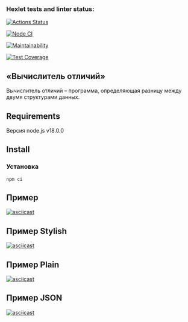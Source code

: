 ### Hexlet tests and linter status:
[![Actions Status](https://github.com/applepeachmemo/frontend-project-46/workflows/hexlet-check/badge.svg)](https://github.com/applepeachmemo/frontend-project-46/actions)

[![Node CI](https://github.com/applepeachmemo/frontend-project-46/actions/workflows/nodejs.yml/badge.svg)](https://github.com/applepeachmemo/frontend-project-46/actions)

[![Maintainability](https://api.codeclimate.com/v1/badges/48a7bd81978d8f018192/maintainability)](https://codeclimate.com/github/applepeachmemo/frontend-project-46/maintainability)

[![Test Coverage](https://api.codeclimate.com/v1/badges/48a7bd81978d8f018192/test_coverage)](https://codeclimate.com/github/applepeachmemo/frontend-project-46/test_coverage)



## «Вычислитель отличий»
Вычислитель отличий – программа, определяющая разницу между двумя структурами данных.

## Requirements

Версия node.js v18.0.0

## Install

### Установка
```
npm ci
```

## Пример

[![asciicast](https://asciinema.org/a/nufWfjBflSGpxKCQH7G2o7UME.svg)](https://asciinema.org/a/nufWfjBflSGpxKCQH7G2o7UME)

## Пример Stylish
[![asciicast](https://asciinema.org/a/597556.svg)](https://asciinema.org/a/597556)


## Пример Plain
[![asciicast](https://asciinema.org/a/597558.svg)](https://asciinema.org/a/597558)


## Пример JSON

[![asciicast](https://asciinema.org/a/597559.svg)](https://asciinema.org/a/597559)